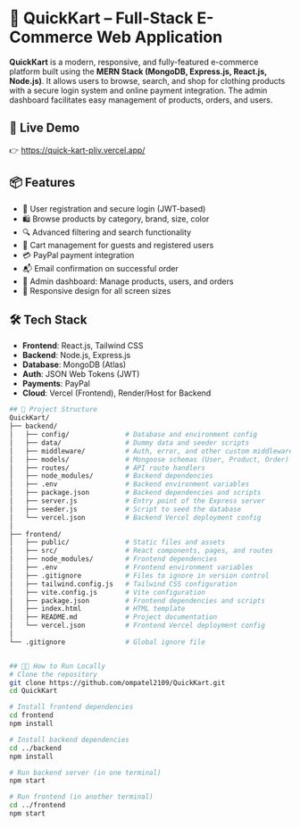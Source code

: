 # 🛒 QuickKart – Full-Stack E-Commerce Web Application

**QuickKart** is a modern, responsive, and fully-featured e-commerce platform built using the **MERN Stack (MongoDB, Express.js, React.js, Node.js)**. It allows users to browse, search, and shop for clothing products with a secure login system and online payment integration. The admin dashboard facilitates easy management of products, orders, and users.

## 🚀 Live Demo

👉 https://quick-kart-pliv.vercel.app/

## 📦 Features

- 👥 User registration and secure login (JWT-based)
- 🛍️ Browse products by category, brand, size, color
- 🔍 Advanced filtering and search functionality
- 🛒 Cart management for guests and registered users
- 💳 PayPal payment integration
- 📬 Email confirmation on successful order
- 👑 Admin dashboard: Manage products, users, and orders
- 📱 Responsive design for all screen sizes

## 🛠️ Tech Stack

- **Frontend**: React.js, Tailwind CSS
- **Backend**: Node.js, Express.js
- **Database**: MongoDB (Atlas)
- **Auth**: JSON Web Tokens (JWT)
- **Payments**: PayPal
- **Cloud**: Vercel (Frontend), Render/Host for Backend

```bash
## 📁 Project Structure
QuickKart/
├── backend/
│   ├── config/              # Database and environment config
│   ├── data/                # Dummy data and seeder scripts
│   ├── middleware/          # Auth, error, and other custom middleware
│   ├── models/              # Mongoose schemas (User, Product, Order)
│   ├── routes/              # API route handlers
│   ├── node_modules/        # Backend dependencies
│   ├── .env                 # Backend environment variables
│   ├── package.json         # Backend dependencies and scripts
│   ├── server.js            # Entry point of the Express server
│   ├── seeder.js            # Script to seed the database
│   └── vercel.json          # Backend Vercel deployment config
│
├── frontend/
│   ├── public/              # Static files and assets
│   ├── src/                 # React components, pages, and routes
│   ├── node_modules/        # Frontend dependencies
│   ├── .env                 # Frontend environment variables
│   ├── .gitignore           # Files to ignore in version control
│   ├── tailwind.config.js   # Tailwind CSS configuration
│   ├── vite.config.js       # Vite configuration
│   ├── package.json         # Frontend dependencies and scripts
│   ├── index.html           # HTML template
│   ├── README.md            # Project documentation
│   └── vercel.json          # Frontend Vercel deployment config
│
└── .gitignore               # Global ignore file


## 🧑‍💻 How to Run Locally
# Clone the repository
git clone https://github.com/ompatel2109/QuickKart.git
cd QuickKart

# Install frontend dependencies
cd frontend
npm install

# Install backend dependencies
cd ../backend
npm install

# Run backend server (in one terminal)
npm start

# Run frontend (in another terminal)
cd ../frontend
npm start

